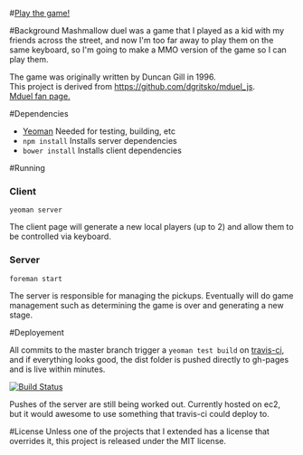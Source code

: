 #[Play the game!](http://pwmckenna.github.com/mduel)

#Background
Mashmallow duel was a game that I played as a kid with my friends across the street, and now I'm too far away to play them on the same keyboard, so I'm going to make a MMO version of the game so I can play them.

The game was originally written by Duncan Gill in 1996.  
This project is derived from https://github.com/dgritsko/mduel_js.  
[Mduel fan page.](http://mduel2k5.spadgos.com/mduel96/index.php)  

#Dependencies
* [Yeoman](http://yeoman.io) Needed for testing, building, etc
* ```npm install``` Installs server dependencies
* ```bower install``` Installs client dependencies

#Running
### Client
```yeoman server```

The client page will generate a new local players (up to 2) and allow them to be controlled via keyboard.

### Server
```foreman start```

The server is responsible for managing the pickups. Eventually will do game management such as determining the game is over and generating a new stage.

#Deployement

All commits to the master branch trigger a ```yeoman test build``` on [travis-ci](https://travis-ci.org/pwmckenna/mduel), and if everything looks good, the dist folder is pushed directly to gh-pages and is live within minutes.

[![Build Status](https://travis-ci.org/pwmckenna/mduel.png?branch=master)](undefined)

Pushes of the server are still being worked out. Currently hosted on ec2, but it would awesome to use something that travis-ci could deploy to.

#License
Unless one of the projects that I extended has a license that overrides it, this project is released under the MIT license.
